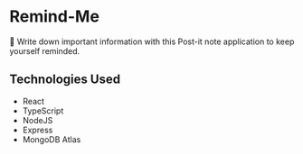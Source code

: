 # Remind-Me
:brain: Write down important information with this Post-it note application to keep yourself reminded.
## Technologies Used
* React
* TypeScript
* NodeJS
* Express
* MongoDB Atlas
